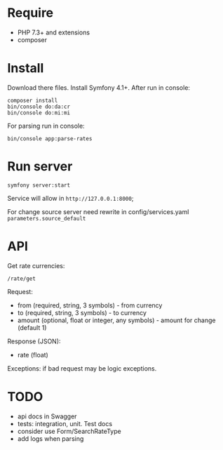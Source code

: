 Require
=
- PHP 7.3+ and extensions 
- composer

Install
=
Download there files. Install Symfony 4.1+. After run in console:
```
composer install
bin/console do:da:cr
bin/console do:mi:mi
```

For parsing run in console:
```
bin/console app:parse-rates
```

Run server
=
```
symfony server:start
```
Service will allow in `http://127.0.0.1:8000`;

For change source server need rewrite in config/services.yaml `parameters.source_default`

API
=
Get rate currencies:
```http request
/rate/get
```
Request:
- from (required, string, 3 symbols) - from currency
- to (required, string, 3 symbols) - to currency
- amount (optional, float or integer, any symbols) - amount for change (default 1)

Response (JSON):
- rate (float)

Exceptions: if bad request may be logic exceptions.

TODO
=
- api docs in Swagger
- tests: integration, unit. Test docs
- consider use Form/SearchRateType
- add logs when parsing

